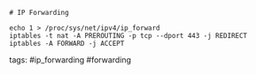 	# IP Forwarding
```
echo 1 > /proc/sys/net/ipv4/ip_forward
iptables -t nat -A PREROUTING -p tcp --dport 443 -j REDIRECT
iptables -A FORWARD -j ACCEPT
```

tags: #ip_forwarding #forwarding 
